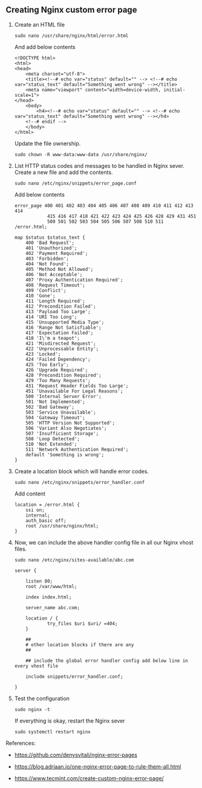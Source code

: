 ## Creating Nginx custom error page

1. Create an HTML file 

    ```
    sudo nano /usr/share/nginx/html/error.html
    ```

    And add below contents

    ```
    <!DOCTYPE html>
    <html>
    <head>
        <meta charset="utf-8">
        <title><!--# echo var="status" default="" --> <!--# echo var="status_text" default="Something went wrong" --></title>
        <meta name="viewport" content="width=device-width, initial-scale=1">
    </head>
        <body>
            <h4><!--# echo var="status" default="" --> <!--# echo var="status_text" default="Something went wrong" --></h4>
        <!--# endif -->
        </body>
    </html>
    ```

    Update the file ownership.

    ```
    sudo chown -R www-data:www-data /usr/share/nginx/
    ```

2. List HTTP status codes and messages to be handled in Nginx sever. Create a new file and add the contents.

    ```
    sudo nano /etc/nginx/snippets/error_page.conf
    ```

    Add below contents

    ```
    error_page 400 401 402 403 404 405 406 407 408 409 410 411 412 413 414
                415 416 417 418 421 422 423 424 425 426 428 429 431 451
                500 501 502 503 504 505 506 507 508 510 511 /error.html;

    map $status $status_text {
        400 'Bad Request';
        401 'Unauthorized';
        402 'Payment Required';
        403 'Forbidden';
        404 'Not Found';
        405 'Method Not Allowed';
        406 'Not Acceptable';
        407 'Proxy Authentication Required';
        408 'Request Timeout';
        409 'Conflict';
        410 'Gone';
        411 'Length Required';
        412 'Precondition Failed';
        413 'Payload Too Large';
        414 'URI Too Long';
        415 'Unsupported Media Type';
        416 'Range Not Satisfiable';
        417 'Expectation Failed';
        418 'I\'m a teapot';
        421 'Misdirected Request';
        422 'Unprocessable Entity';
        423 'Locked';
        424 'Failed Dependency';
        425 'Too Early';
        426 'Upgrade Required';
        428 'Precondition Required';
        429 'Too Many Requests';
        431 'Request Header Fields Too Large';
        451 'Unavailable For Legal Reasons';
        500 'Internal Server Error';
        501 'Not Implemented';
        502 'Bad Gateway';
        503 'Service Unavailable';
        504 'Gateway Timeout';
        505 'HTTP Version Not Supported';
        506 'Variant Also Negotiates';
        507 'Insufficient Storage';
        508 'Loop Detected';
        510 'Not Extended';
        511 'Network Authentication Required';
        default 'Something is wrong';
    }
    ```

3. Create a location block which will handle error codes.

    ```
    sudo nano /etc/nginx/snippets/error_handler.conf
    ```

    Add content

    ```
    location = /error.html {
        ssi on;
        internal;
        auth_basic off;
        root /usr/share/nginx/html;
    }
    ```

4. Now, we can include the above handler config file in all our Nginx vhost files.

    ```
    sudo nano /etc/nginx/sites-available/abc.com
    ```

    ```
    server {

        listen 80;
        root /var/www/html;

        index index.html;

        server_name abc.com;

        location / {
                try_files $uri $uri/ =404;
        }

        ##
        # other location blocks if there are any
        ##

        ## include the global error handler config add below line in every vhost file

        include snippets/error_handler.conf;

    }
    ```

5. Test the configuration 

    ```
    sudo nginx -t
    ```

    If everything is okay, restart the Nginx sever

    ```
    sudo systemctl restart nginx
    ```

References:

- https://github.com/denysvitali/nginx-error-pages

- https://blog.adriaan.io/one-nginx-error-page-to-rule-them-all.html

- https://www.tecmint.com/create-custom-nginx-error-page/